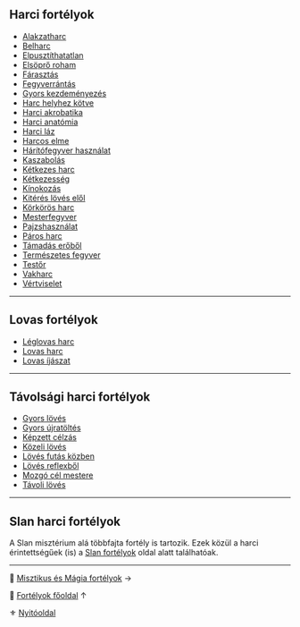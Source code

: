 ## Harci fortélyok

<!-- tag: harci__fortely -->

- [Alakzatharc](fortelyok.harci/alakzatharc.md)
- [Belharc](fortelyok.harci/belharc.md)
- [Elpusztíthatatlan](fortelyok.harci/elpusztithatatlan.md)
- [Elsöprő roham](fortelyok.harci/elsopro_roham.md)
- [Fárasztás](fortelyok.harci/farasztas.md)
- [Fegyverrántás](fortelyok.harci/fegyverrantas.md)
- [Gyors kezdeményezés](fortelyok.harci/gyors_kezdemenyezes.md)
- [Harc helyhez kötve](fortelyok.harci/harc_helyhez_kotve.md)
- [Harci akrobatika](fortelyok.harci/harci_akrobatika.md)
- [Harci anatómia](fortelyok.harci/harci_anatomia.md)
- [Harci láz](fortelyok.harci/harci_laz.md)
- [Harcos elme](fortelyok.harci/harcos_elme.md)
- [Hárítófegyver használat](fortelyok.harci/haritofegyver_hasznalat.md)
- [Kaszabolás](fortelyok.harci/kaszabolas.md)
- [Kétkezes harc](fortelyok.harci/ketkezes_harc.md)
- [Kétkezesség](fortelyok.harci/ketkezesseg.md)
- [Kínokozás](fortelyok.harci/kinokozas.md)
- [Kitérés lövés elől](fortelyok.harci/kiteres_loves_elol.md)
- [Körkörös harc](fortelyok.harci/korkoros_harc.md)
- [Mesterfegyver](fortelyok.harci/mesterfegyver.md)
- [Pajzshasználat](fortelyok.harci/pajzshasznalat.md)
- [Páros harc](fortelyok.harci/paros_harc.md)
- [Támadás erőből](fortelyok.harci/tamadas_erobol.md)
- [Természetes fegyver](fortelyok.harci/termeszetes.fegyver.md)
- [Testőr](fortelyok.harci/testor.md)
- [Vakharc](fortelyok.harci/vakharc.md)
- [Vértviselet](fortelyok.harci/vertviselet.md)

---
## Lovas fortélyok

<!-- tag: harci__lovas__fortely -->

- [Léglovas harc](fortelyok.harci/leglovas_harc.md)
- [Lovas harc](fortelyok.harci/lovas_harc.md)
- [Lovas íjászat](fortelyok.tavharc/lovas_ijaszat.md)

---
## Távolsági harci fortélyok

<!-- tag: tavharc__fortely -->

- [Gyors lövés](fortelyok.tavharc/gyors_loves.md)
- [Gyors újratöltés](fortelyok.tavharc/gyors_ujratoltes.md)
- [Képzett célzás](fortelyok.tavharc/kepzett_celzas.md)
- [Közeli lövés](fortelyok.tavharc/kozeli_loves.md)
- [Lövés futás közben](fortelyok.tavharc/loves_futas_kozben.md)
- [Lövés reflexből](fortelyok.tavharc/loves_reflexbol.md)
- [Mozgó cél mestere](fortelyok.tavharc/mozgo_cel_mestere.md)
- [Távoli lövés](fortelyok.tavharc/tavoli_loves.md)

---
## Slan harci fortélyok

A Slan misztérium alá többfajta fortély is tartozik. Ezek közül a harci érintettségűek (is) a [Slan fortélyok](046_slan_fortelyok.md#harci-slan-fortélyok) oldal alatt találhatóak.

---

🔗 [Misztikus és Mágia fortélyok](045_misztikus_magia_fortelyok.md) →

🔗 [Fortélyok főoldal](040_fortelyok.md) ↑

⚜️ [Nyitóoldal](start.md#4-fort%C3%A9lyok)

